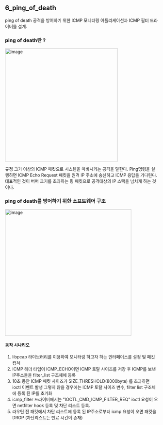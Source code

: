 ## 6_ping_of_death
ping of death 공격을 방어하기 위한 ICMP 모니터링 어플리케이션과 ICMP 필터 드라이버를 설계. 

### ping of death란 ?
<img width="372" alt="image" src="https://github.com/smtobs/network_study/assets/50127167/a9160caa-efeb-4977-b296-d44dc915a604">

규정 크기 이상의 ICMP 패킷으로 시스템을 마비시키는 공격을 말한다. Ping명령을 실행하면 ICMP Echo Request 패킷을 원격 IP 주소에 송신하고 ICMP 응답을 기다린다. 대표적인 것이 버퍼 크기를 초과하는 핑 패킷으로 공격대상의 IP 스택을 넘치게 하는 것이다.

### ping of death를 방어하기 위한 소프트웨어 구조
<img width="416" alt="image" src="https://github.com/smtobs/network_study/assets/50127167/6afa1ca6-c1bb-48bb-bb43-51370d59dbc3">

#### 동작 시나리오
1) libpcap 라이브러리를 이용하여 모니터링 하고자 하는 인터페이스를 설정 및 패킷 캡쳐
2) ICMP 헤더 타입이 ICMP_ECHO이면 ICMP 토탈 사이즈를 저장 후 ICMP를 보낸 IP주소들을 filter_list 구조체에 등록
3) 10초 동안 ICMP 패킷 사이즈가 SIZE_THRESHOLD(8000byte) 를 초과하면 ioctl 이벤트 발생 그렇지 않을 경우에는 ICMP 토탈 사이즈 변수, filter list 구조체에 등록 된 IP를 초기화
4) icmp_filter 드라이버에서는 "IOCTL_CMD_ICMP_FILTER_REQ" ioctl 요청이 오면 netfilter hook 등록 및 차단 리스트 등록.
5) 라우틴 전 패킷에서 차단 리스트에 등록 된 IP주소로부터 icmp 요청이 오면 패킷을 DROP (차단리스트는 만료 시간이 존재)
